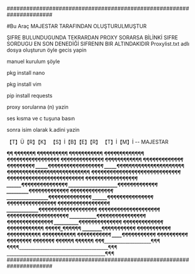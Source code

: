 ######################################################################

#Bu Araç MAJESTAR TARAFINDAN OLUŞTURULMUŞTUR

ŞIFRE BULUNDUGUNDA TEKRARDAN PROXY SORARSA BİLİNKİ SIFRE SORDUGU EN SON
DENEDİĞİ SIFRENIN BIR ALTINDAKIDIR
Proxylist.txt adlı dosya oluşturun öyle gecis yapin

manuel kurulum şöyle

pkg install nano

pkg install vim

pip install requests

proxy sorularına (n) yazin

ses kısma ve c tuşuna basın 
 
sonra isim olarak
k.adini yazin 

【T】Ü【R】【K】 【S】İ【B】【E】【R】 【T】İ【M】İ -- MAJESTAR


______¶¶
______¶¶______________¶¶¶¶¶
______¶¶¶____________¶¶¶¶¶¶¶
______¶¶¶____________¶¶¶¶¶¶¶¶
_____¶¶¶¶___________¶¶¶¶¶¶¶¶¶
___¶¶¶¶¶¶¶__________¶¶¶¶¶¶¶¶¶¶
___¶¶¶¶_____________¶¶¶¶¶¶¶¶¶¶
____¶¶_______________¶¶¶¶¶¶¶¶¶¶
____¶¶_____________¶¶¶¶¶¶¶¶¶¶¶
_____¶¶_______________¶¶¶¶¶¶¶
_____¶¶__________¶¶¶¶¶¶¶¶¶¶¶¶¶¶¶¶
_____¶¶¶_______¶¶¶¶¶¶¶¶¶¶¶¶¶¶¶¶¶¶¶
_____¶¶¶___¶¶¶¶¶¶¶¶¶¶¶¶¶¶¶¶¶¶¶¶¶¶¶¶
______¶¶¶¶¶¶¶¶¶¶¶__¶¶¶¶¶¶¶¶¶¶¶¶¶¶¶¶¶¶
______¶¶¶¶¶¶¶¶____¶¶¶¶¶¶¶¶¶¶¶¶¶___¶¶¶¶
__________________¶¶¶¶¶¶¶¶¶¶¶¶¶____¶¶¶¶
___________________¶¶¶¶¶¶¶¶¶¶¶______¶¶¶¶
____________________¶¶¶¶¶¶¶¶¶¶_______¶¶¶
___________________¶¶¶¶¶¶¶¶¶¶_________¶¶¶
__________________¶¶¶¶¶¶¶¶¶¶¶_________¶¶¶
_________________¶¶¶¶¶¶¶¶¶¶¶¶__________¶¶
________________¶¶¶¶¶¶¶¶¶¶¶¶¶__________¶¶
_______________¶¶¶¶¶¶¶¶¶¶¶¶¶¶___________¶¶
______________¶¶¶¶¶¶¶¶¶¶¶¶¶¶¶___________¶¶
_____________¶¶¶¶¶¶¶¶¶¶¶¶¶¶¶¶___________¶¶¶
____________¶¶¶¶¶¶¶¶¶¶¶¶¶¶¶¶¶___________¶_¶¶
____________¶¶¶¶¶¶¶¶¶¶¶¶¶¶¶¶¶¶_____________¶¶
___________¶¶¶¶¶¶¶¶____¶¶¶¶¶¶¶¶
___________¶¶¶¶¶¶¶______¶¶¶¶¶¶¶¶
__________¶¶¶¶¶¶¶________¶¶¶¶¶¶¶
__________¶¶¶¶¶¶__________¶¶¶¶¶¶¶
_________¶¶¶¶¶¶____________¶¶¶¶¶¶
_________¶¶¶¶¶______________¶¶¶¶¶¶
________¶¶¶¶¶________________¶¶¶¶¶¶
_______¶¶¶¶¶__________________¶¶¶¶¶¶
______¶¶¶¶¶_____________________¶¶¶¶¶¶
_____¶¶¶¶¶_______________________¶¶¶¶¶¶
_____¶¶¶¶¶________________________¶¶¶¶¶¶
____¶¶¶¶¶__________________________¶¶¶¶¶¶
____¶¶¶¶____________________________¶¶¶¶¶¶
___¶¶¶¶_______________________________¶¶¶¶
___¶¶¶_________________________________¶¶¶¶
___¶¶¶__________________________________¶¶¶
__¶¶¶____________________________________¶¶¶
_¶¶¶_____________________________________¶¶¶
¶¶¶¶______________________________________¶¶¶
__________________________________________¶¶¶
######################################################################                           
